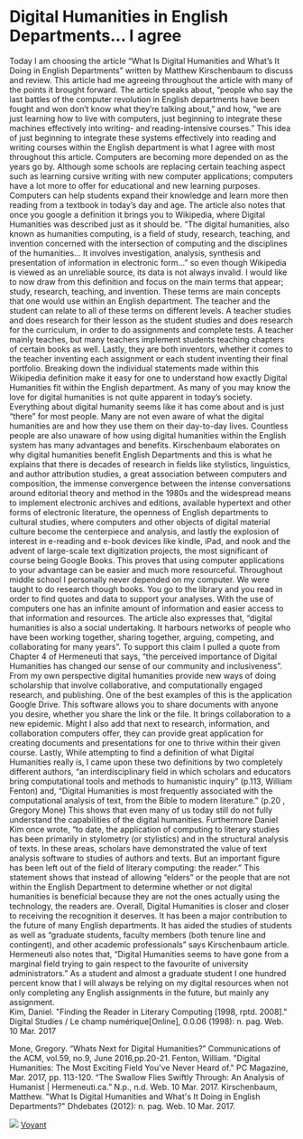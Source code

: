 # Digital Humanities in English Departments... I agree

Today I am choosing the article “What Is Digital Humanities and What’s It Doing in English Departments” written by Matthew Kirschenbaum to discuss and review. This article had me agreeing throughout the article with many of the points it brought forward. The article speaks about, “people who say the last battles of the computer revolution in English departments have been fought and won don’t know what they’re talking about,” and how, “we are just learning how to live with computers, just beginning to integrate these machines effectively into writing- and reading-intensive courses.” This idea of just beginning to integrate these systems effectively into reading and writing courses within the English department is what I agree with most throughout this article. Computers are becoming more depended on as the years go by. Although some schools are replacing certain teaching aspect such as learning cursive writing with new computer applications; computers have a lot more to offer for educational and new learning purposes. Computers can help students expand their knowledge and learn more then reading from a textbook in today’s day and age. 
The article also notes that once you google a definition it brings you to Wikipedia, where Digital Humanities was described just as it should be. “The digital humanities, also known as humanities computing, is a field of study, research, teaching, and invention concerned with the intersection of computing and the disciplines of the humanities… It involves investigation, analysis, synthesis and presentation of information in electronic form…” so even though Wikipedia is viewed as an unreliable source, its data is not always invalid. I would like to now draw from this definition and focus on the main terms that appear; study, research, teaching, and invention. These terms are main concepts that one would use within an English department. The teacher and the student can relate to all of these terms on different levels. A teacher studies and does research for their lesson as the student studies and does research for the curriculum, in order to do assignments and complete tests.  A teacher mainly teaches, but many teachers implement students teaching chapters of certain books as well. Lastly, they are both inventors, whether it comes to the teacher inventing each assignment or each student inventing their final portfolio. Breaking down the individual statements made within this Wikipedia definition make it easy for one to understand how exactly Digital Humanities fit within the English department. 
As many of you may know the love for digital humanities is not quite apparent in today’s society. Everything about digital humanity seems like it has come about and is just “there” for most people. Many are not even aware of what the digital humanities are and how they use them on their day-to-day lives. Countless people are also unaware of how using digital humanities within the English system has many advantages and benefits. Kirschenbaum elaborates on why digital humanities benefit English Departments and this is what he explains that there is decades of research in fields like stylistics, linguistics, and author attribution studies, a great association between computers and composition, the immense convergence between the intense conversations around editorial theory and method in the 1980s and the widespread means to implement electronic archives and editions, available hypertext and other forms of electronic literature, the openness of English departments to cultural studies, where computers and other objects of digital material culture become the centerpiece and analysis, and lastly the explosion of interest in e-reading and e-book devices like kindle, iPad, and nook and the advent of large-scale text digitization projects, the most significant of course being Google Books. 
This proves that using computer applications to your advantage can be easier and much more resourceful. Throughout middle school I personally never depended on my computer. We were taught to do research though books. You go to the library and you read in order to find quotes and data to support your analyses. With the use of computers one has an infinite amount of information and easier access to that information and resources. The article also expresses that,  “digital humanities is also a social undertaking. It harbours networks of people who have been working together, sharing together, arguing, competing, and collaborating for many years”.  To support this claim I pulled a quote from Chapter 4 of Hermeneuti that says, “the perceived importance of Digital Humanities has changed our sense of our community and inclusiveness”. From my own perspective digital humanities provide new ways of doing scholarship that involve collaborative, and computationally engaged research, and publishing. One of the best examples of this is the application Google Drive. This software allows you to share documents with anyone you desire, whether you share the link or the file. It brings collaboration to a new epidemic. Might I also add that next to research, information, and collaboration computers offer, they can provide great application for creating documents and presentations for one to thrive within their given course. 
Lastly, While attempting to find a definition of what Digital Humanities really is, I came upon these two definitions by two completely different authors, “an interdisciplinary field in which scholars and educators bring computational tools and methods to humanistic inquiry” (p.113, William Fenton) and, “Digital Humanities is most frequently associated with the computational analysis of text, from the Bible to modern literature.” (p.20 , Gregory Mone) This shows that even many of us today still do not fully understand the capabilities of the digital humanities. Furthermore Daniel Kim once wrote, “to date, the application of computing to literary studies has been primarily in stylometry (or stylistics) and in the structural analysis of texts. In these areas, scholars have demonstrated the value of text analysis software to studies of authors and texts. But an important figure has been left out of the field of literary computing: the reader.” This statement shows that instead of allowing “elders” or the people that are not within the English Department to determine whether or not digital humanities is beneficial because they are not the ones actually using the technology, the readers are. 
Overall, Digital Humanities is closer and closer to receiving the recognition it deserves. It has been a major contribution to the future of many English departments. It has aided the studies of students as well as “graduate students, faculty members (both tenure line and contingent), and other academic professionals” says Kirschenbaum article. Hermeneuti also notes that, “Digital Humanities seems to have gone from a marginal field trying to gain respect to the favourite of university administrators.” As a student and almost a graduate student I one hundred percent know that I will always be relying on my digital resources when not only completing any English assignments in the future, but mainly any assignment.  
Kim, Daniel. "Finding the Reader in Literary Computing [1998, rptd. 2008]." Digital Studies / Le 
champ numérique[Online], 0.0.06 (1998): n. pag. Web. 10 Mar. 2017

Mone, Gregory. “Whats Next for Digital Humanities?” Communications of the ACM, vol.59, 
no.9, June 2016,pp.20-21.
Fenton, William. "Digital Humanities: The Most Exciting Field You've Never Heard of." PC 
Magazine, Mar. 2017, pp. 113-120.
“The Swallow Flies Swiftly Through: An Analysis of Humanist | Hermeneuti.ca.” N.p., n.d. 
Web. 10 Mar. 2017.
Kirschenbaum, Matthew. "What Is Digital Humanities and What's It Doing in English 
Departments?" Dhdebates (2012): n. pag. Web. 10 Mar. 2017.







![](image)
[Voyant]( https://voyant-tools.org/?corpus=f83cb35ef6a255f548365c65b85ad5e1)

